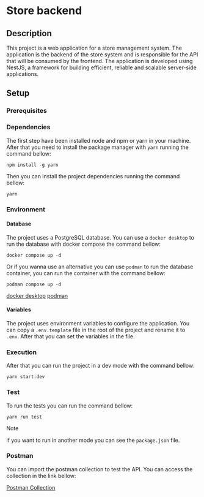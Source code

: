 # Store backend

## Description

This project is a web application for a store management system. The application is the backend of the store system and is responsible for the API that will be consumed by the frontend. The application is developed using NestJS, a framework for building efficient, reliable and scalable server-side applications.

## Setup

### Prerequisites

### Dependencies

The first step have been installed node and npm or yarn in your machine. After that you need to install the package manager with `yarn` running the command bellow:

```shell
npm install -g yarn
```

Then you can install the project dependencies running the command bellow:

```shell
yarn
```

### Environment

#### Database

The project uses a PostgreSQL database. You can use a `docker desktop` to run the database with docker compose the command bellow:

```shell
docker compose up -d
```

Or if you wanna use an alternative you can use `podman` to run the database container, you can run the container with the command bellow:

```shell
podman compose up -d
```

[docker desktop](https://www.docker.com/products/docker-desktop/)
[podman](https://podman.io)

#### Variables

The project uses environment variables to configure the application. You can copy a `.env.template` file in the root of the project and rename it to `.env`. After that you can set the variables in the file.

### Execution

After that you can run the project in a dev mode with the command bellow:

```node
yarn start:dev
```

### Test

To run the tests you can run the command bellow:

```shell
yarn run test
```

> [!NOTE]
> if you want to run in another mode you can see the `package.json` file.

### Postman

You can import the postman collection to test the API. You can access the collection in the link bellow:

[Postman Collection](https://www.postman.com/an-tet/workspace/personal/collection/18469786-e6e97a6e-bb33-488a-acf4-22ddc6117a8f?action=share&creator=18469786&active-environment=18469786-9eb6ddf1-339c-4d2f-b2a6-1680aae1febc)
